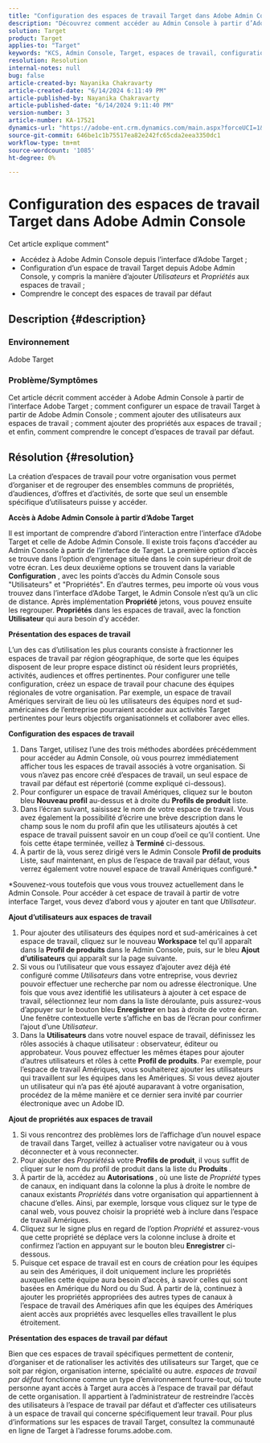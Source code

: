 ```yaml
---
title: "Configuration des espaces de travail Target dans Adobe Admin Console"
description: "Découvrez comment accéder au Admin Console à partir d’Adobe Target, comprendre et configurer l’espace de travail, et ajouter des utilisateurs et des propriétés."
solution: Target
product: Target
applies-to: "Target"
keywords: "KCS, Admin Console, Target, espaces de travail, configuration, utilisateurs, propriétés"
resolution: Resolution
internal-notes: null
bug: false
article-created-by: Nayanika Chakravarty
article-created-date: "6/14/2024 6:11:49 PM"
article-published-by: Nayanika Chakravarty
article-published-date: "6/14/2024 9:11:40 PM"
version-number: 3
article-number: KA-17521
dynamics-url: "https://adobe-ent.crm.dynamics.com/main.aspx?forceUCI=1&pagetype=entityrecord&etn=knowledgearticle&id=fce6818e-792a-ef11-840b-6045bd006704"
source-git-commit: 646be1c1b75517ea82e242fc65cda2eea3350dc1
workflow-type: tm+mt
source-wordcount: '1085'
ht-degree: 0%

---
```


# Configuration des espaces de travail Target dans Adobe Admin Console


Cet article explique comment&quot;

- Accédez à Adobe Admin Console depuis l’interface d’Adobe Target ;
- Configuration d’un espace de travail Target depuis Adobe Admin Console, y compris la manière d’ajouter *Utilisateurs* et *Propriétés* aux espaces de travail ;
- Comprendre le concept des espaces de travail par défaut


## Description {#description}


### Environnement

Adobe Target

### Problème/Symptômes

Cet article décrit comment accéder à Adobe Admin Console à partir de l’interface Adobe Target ; comment configurer un espace de travail Target à partir de Adobe Admin Console ; comment ajouter des utilisateurs aux espaces de travail ; comment ajouter des propriétés aux espaces de travail ; et enfin, comment comprendre le concept d’espaces de travail par défaut.


## Résolution {#resolution}


La création d’espaces de travail pour votre organisation vous permet d’organiser et de regrouper des ensembles communs de propriétés, d’audiences, d’offres et d’activités, de sorte que seul un ensemble spécifique d’utilisateurs puisse y accéder.

<b>Accès à Adobe Admin Console à partir d’Adobe Target</b>

Il est important de comprendre d’abord l’interaction entre l’interface d’Adobe Target et celle de Adobe Admin Console. Il existe trois façons d’accéder au Admin Console à partir de l’interface de Target. La première option d’accès se trouve dans l’option d’engrenage située dans le coin supérieur droit de votre écran. Les deux deuxième options se trouvent dans la variable <b>Configuration</b> , avec les points d’accès du Admin Console sous &quot;Utilisateurs&quot; et &quot;Propriétés&quot;. En d’autres termes, peu importe où vous vous trouvez dans l’interface d’Adobe Target, le Admin Console n’est qu’à un clic de distance. Après implémentation <b>Propriété</b> jetons, vous pouvez ensuite les regrouper. <b>Propriétés</b> dans les espaces de travail, avec la fonction <b>Utilisateur</b> qui aura besoin d’y accéder.

<b>Présentation des espaces de travail</b>

L’un des cas d’utilisation les plus courants consiste à fractionner les espaces de travail par région géographique, de sorte que les équipes disposent de leur propre espace distinct où résident leurs propriétés, activités, audiences et offres pertinentes. Pour configurer une telle configuration, créez un espace de travail pour chacune des équipes régionales de votre organisation. Par exemple, un espace de travail Amériques servirait de lieu où les utilisateurs des équipes nord et sud-américaines de l’entreprise pourraient accéder aux activités Target pertinentes pour leurs objectifs organisationnels et collaborer avec elles.

<b>Configuration des espaces de travail</b>

1. Dans Target, utilisez l’une des trois méthodes abordées précédemment pour accéder au Admin Console, où vous pourrez immédiatement afficher tous les espaces de travail associés à votre organisation. Si vous n’avez pas encore créé d’espaces de travail, un seul espace de travail par défaut est répertorié (comme expliqué ci-dessous).
2. Pour configurer un espace de travail Amériques, cliquez sur le bouton bleu <b>Nouveau profil</b> au-dessus et à droite du <b>Profils de produit</b> liste.
3. Dans l’écran suivant, saisissez le nom de votre espace de travail. Vous avez également la possibilité d’écrire une brève description dans le champ sous le nom du profil afin que les utilisateurs ajoutés à cet espace de travail puissent savoir en un coup d’oeil ce qu’il contient. Une fois cette étape terminée, veillez à <b>Terminé</b> ci-dessous.
4. À partir de là, vous serez dirigé vers le Admin Console <b>Profil de produits </b>Liste, sauf maintenant, en plus de l’espace de travail par défaut, vous verrez également votre nouvel espace de travail Amériques configuré.\*


\*Souvenez-vous toutefois que vous vous trouvez actuellement dans le Admin Console. Pour accéder à cet espace de travail à partir de votre interface Target, vous devez d’abord vous y ajouter en tant que *Utilisateur*.

<b>Ajout d’utilisateurs aux espaces de travail</b>

1. Pour ajouter des utilisateurs des équipes nord et sud-américaines à cet espace de travail, cliquez sur le nouveau <b>Workspace</b> tel qu’il apparaît dans la <b>Profil de produits </b>dans le Admin Console, puis, sur le bleu <b>Ajout d’utilisateurs</b> qui apparaît sur la page suivante.
2. Si vous ou l’utilisateur que vous essayez d’ajouter avez déjà été configuré comme *Utilisateurs* dans votre entreprise, vous devriez pouvoir effectuer une recherche par nom ou adresse électronique. Une fois que vous avez identifié les utilisateurs à ajouter à cet espace de travail, sélectionnez leur nom dans la liste déroulante, puis assurez-vous d’appuyer sur le bouton bleu <b>Enregistrer</b> en bas à droite de votre écran. Une fenêtre contextuelle verte s’affiche en bas de l’écran pour confirmer l’ajout d’une *Utilisateur*.
3. Dans la <b>Utilisateurs </b>dans votre nouvel espace de travail, définissez les rôles associés à chaque utilisateur : observateur, éditeur ou approbateur. Vous pouvez effectuer les mêmes étapes pour ajouter d’autres utilisateurs et rôles à cette <b>Profil de produits</b>. Par exemple, pour l’espace de travail Amériques, vous souhaiterez ajouter les utilisateurs qui travaillent sur les équipes dans les Amériques. Si vous devez ajouter un utilisateur qui n’a pas été ajouté auparavant à votre organisation, procédez de la même manière et ce dernier sera invité par courrier électronique avec un Adobe ID.


<b>Ajout de propriétés aux espaces de travail</b>

1. Si vous rencontrez des problèmes lors de l’affichage d’un nouvel espace de travail dans Target, veillez à actualiser votre navigateur ou à vous déconnecter et à vous reconnecter.
2. Pour ajouter des *Propriétés*&#x200B;à votre <b>Profils de produit</b>, il vous suffit de cliquer sur le nom du profil de produit dans la liste du <b>Produits </b>.
3. À partir de là, accédez au <b>Autorisations </b>, où une liste de *Propriété* types de canaux, en indiquant dans la colonne la plus à droite le nombre de canaux existants *Propriétés* dans votre organisation qui appartiennent à chacune d’elles. Ainsi, par exemple, lorsque vous cliquez sur le type de canal web, vous pouvez choisir la propriété web à inclure dans l’espace de travail Amériques.
4. Cliquez sur le signe plus en regard de l’option *Propriété* et assurez-vous que cette propriété se déplace vers la colonne incluse à droite et confirmez l’action en appuyant sur le bouton bleu <b>Enregistrer</b> ci-dessous.
5. Puisque cet espace de travail est en cours de création pour les équipes au sein des Amériques, il doit uniquement inclure les propriétés auxquelles cette équipe aura besoin d’accès, à savoir celles qui sont basées en Amérique du Nord ou du Sud. À partir de là, continuez à ajouter les propriétés appropriées des autres types de canaux à l’espace de travail des Amériques afin que les équipes des Amériques aient accès aux propriétés avec lesquelles elles travaillent le plus étroitement.


<b>Présentation des espaces de travail par défaut</b>

Bien que ces espaces de travail spécifiques permettent de contenir, d’organiser et de rationaliser les activités des utilisateurs sur Target, que ce soit par région, organisation interne, spécialité ou autre. *espaces de travail par défaut* fonctionne comme un type d’environnement fourre-tout, où toute personne ayant accès à Target aura accès à l’espace de travail par défaut de cette organisation. Il appartient à l’administrateur de restreindre l’accès des utilisateurs à l’espace de travail par défaut et d’affecter ces utilisateurs à un espace de travail qui concerne spécifiquement leur travail. Pour plus d’informations sur les espaces de travail Target, consultez la communauté en ligne de Target à l’adresse forums.adobe.com.
